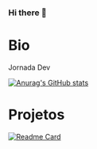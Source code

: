 ### Hi there 👋

# Bio
Jornada Dev

[![Anurag's GitHub stats](https://github-readme-stats.vercel.app/api?username=gabriellemr)](https://github.com/anuraghazra/github-readme-stats)

# Projetos
[![Readme Card](https://github-readme-stats.vercel.app/api/pin/?username=gabriellemr&repo=devweekgit.github.io)](https://github.com/anuraghazra/github-readme-stats)


<!--
**gabriellemr/gabriellemr** is a ✨ _special_ ✨ repository because its `README.md` (this file) appears on your GitHub profile.

Here are some ideas to get you started:

- 🔭 I’m currently working on ...
- 🌱 I’m currently learning ...
- 👯 I’m looking to collaborate on ...
- 🤔 I’m looking for help with ...
- 💬 Ask me about ...
- 📫 How to reach me: ...
- 😄 Pronouns: ...
- ⚡ Fun fact: ...
-->
